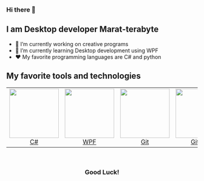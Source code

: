 ### Hi there 👋

## I am Desktop developer Marat-terabyte

- 🔭 I’m currently working on creative programs
- 🌱 I’m currently learning Desktop development using WPF
- &#9829; My favorite programming languages are C# and python

## My favorite tools and technologies

<table align = "center">
  <tr>
    <td width = "130" align = "center">
      <a href = "https://dotnet.microsoft.com/en-us/languages/csharp">
          <img src = "https://upload.wikimedia.org/wikipedia/commons/4/4f/Csharp_Logo.png" width = "130" heigth = "130"/>
        <br/>C#
      </a>
    </td>
    <td width = "130" align = "center">
      <a href = "https://visualstudio.microsoft.com/ru/vs/features/wpf/">
        <img src='https://i.postimg.cc/4xRpb1Fx/Microsoft-WPF.png' width = "130" heigth = "130"/>
      <br/>WPF
      </a>
    </td>
    <td width = "130" align = "center">
      <a href = "https://git-scm.com/">
        <img src='https://i.postimg.cc/c1BJbyhY/Git-Emblem.png' width = "130" heigth = "130"/>
      <br/>Git
      </a>
    </td>
    <td width = "130" align = "center">
      <a href = "https://github.com/">
        <img src='https://i.postimg.cc/rwPGRtt8/github.png' width = "130" heigth = "130"/>
      <br/>Github
      </a>
    </td>
  </tr>
</table>
<br/>
<h3 align = "center">Good Luck!</h3>
